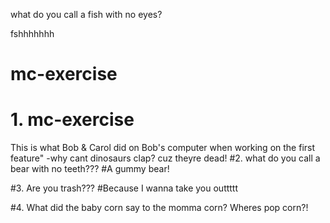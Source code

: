 



what do you call a fish with no eyes?

fshhhhhhh
# mc-exercise

# 1. mc-exercise

This is what Bob & Carol did on Bob's computer when working on the first feature"
-why cant dinosaurs clap?  cuz theyre dead! 
#2. what do you call a bear with no teeth???
#A gummy bear!



#3. Are you trash???
#Because I wanna take you outtttt

#4. What did the baby corn say to the momma corn?
Wheres pop corn?!